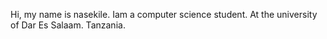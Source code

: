 Hi, my name is nasekile. 
Iam a computer science student.
At the university of Dar Es Salaam.
Tanzania.
